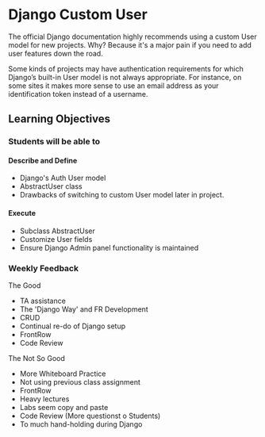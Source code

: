 # Django Custom User

The official Django documentation highly recommends using a custom User model for new projects. Why? Because it's a major pain if you need to add user features down the road.

Some kinds of projects may have authentication requirements for which Django’s built-in User model is not always appropriate. For instance, on some sites it makes more sense to use an email address as your identification token instead of a username.

## Learning Objectives

### Students will be able to

#### Describe and Define

- Django's Auth User model
- AbstractUser class
- Drawbacks of switching to custom User model later in project.

#### Execute

- Subclass AbstractUser
- Customize User fields
- Ensure Django Admin panel functionality is maintained

### Weekly Feedback

The Good

- TA assistance
- The 'Django Way' and FR Development
- CRUD
- Continual re-do of Django setup
- FrontRow
- Code Review

The Not So Good

- More Whiteboard Practice
- Not using previous class assignment
- FrontRow
- Heavy lectures
- Labs seem copy and paste
- Code Review (More questionst o Students)
- To much hand-holding during Django
